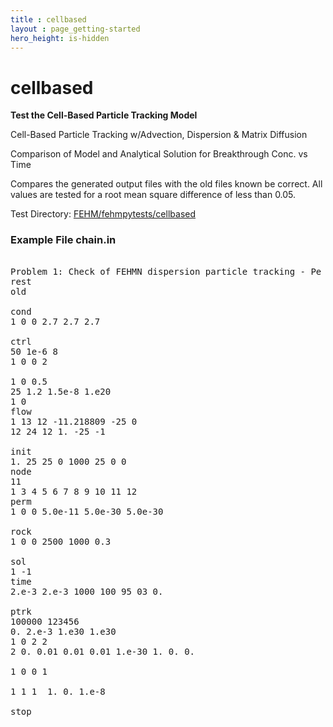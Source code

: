 ```yaml
---
title : cellbased
layout : page_getting-started
hero_height: is-hidden
---
```


# cellbased

**Test the Cell-Based Particle Tracking Model**

Cell-Based Particle Tracking w/Advection, Dispersion & Matrix Diffusion

Comparison of Model and Analytical Solution for Breakthrough Conc. vs Time

Compares the generated output files with the old files known be correct. All values are tested for a root mean square difference of less than 0.05.

Test Directory: [FEHM/fehmpytests/cellbased](https://github.com/lanl/FEHM/tree/master/fehmpytests/cellbased)


### Example File chain.in

<pre>

Problem 1: Check of FEHMN dispersion particle tracking - Pe = 20
rest
old

cond
1 0 0 2.7 2.7 2.7

ctrl
50 1e-6 8
1 0 0 2

1 0 0.5
25 1.2 1.5e-8 1.e20
1 0
flow
1 13 12 -11.218809 -25 0
12 24 12 1. -25 -1

init
1. 25 25 0 1000 25 0 0
node
11
1 3 4 5 6 7 8 9 10 11 12
perm
1 0 0 5.0e-11 5.0e-30 5.0e-30

rock
1 0 0 2500 1000 0.3

sol
1 -1
time
2.e-3 2.e-3 1000 100 95 03 0.

ptrk
100000 123456
0. 2.e-3 1.e30 1.e30
1 0 2 2
2 0. 0.01 0.01 0.01 1.e-30 1. 0. 0.

1 0 0 1

1 1 1  1. 0. 1.e-8

stop

</pre>
